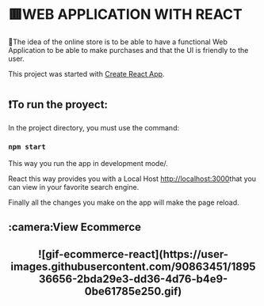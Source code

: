 # <h1>:red_square:WEB APPLICATION WITH REACT</h1>

:small_red_triangle:The idea of the online store is to be able to have a functional Web Application to be able to make purchases and that the UI is friendly to the user.


This project was started with [Create React App](https://github.com/facebook/create-react-app).

# <h2>:exclamation:To run the proyect:</h2>

In the project directory, you must use the command:

### `npm start`

This way you run the app in development mode/.

React this way provides you with a Local Host [http://localhost:3000](http://localhost:3000)that you can view in your favorite search engine.


Finally all the changes you make on the app will make the page reload.

<h2>:camera:View Ecommerce<h2>
 
 <p align="center">
![gif-ecommerce-react](https://user-images.githubusercontent.com/90863451/189536656-2bda29e3-dd36-4d76-b4e9-0be61785e250.gif)

</p>



 
